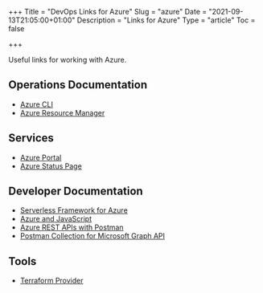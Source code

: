 +++
Title = "DevOps Links for Azure"
Slug = "azure"
Date = "2021-09-13T21:05:00+01:00"
Description = "Links for Azure"
Type = "article"
Toc = false

+++

Useful links for working with Azure.

<!--more-->

## Operations Documentation

- [Azure CLI](https://docs.microsoft.com/en-gb/cli/azure/)
- [Azure Resource Manager](https://docs.microsoft.com/en-us/azure/azure-resource-manager/)

## Services

- [Azure Portal](https://portal.azure.com/)
- [Azure Status Page](https://status.azure.com/)

## Developer Documentation

- [Serverless Framework for Azure](https://www.serverless.com/framework/docs/providers/azure/)
- [Azure and JavaScript](https://docs.microsoft.com/en-us/azure/developer/javascript/)
- [Azure REST APIs with Postman](https://blog.jongallant.com/2021/02/azure-rest-apis-postman-2021/)
- [Postman Collection for Microsoft Graph API](https://docs.microsoft.com/en-us/graph/use-postman)

## Tools

- [Terraform Provider](https://registry.terraform.io/providers/hashicorp/azurerm/latest/docs)
